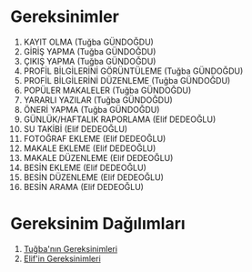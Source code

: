 # Gereksinimler
1. KAYIT OLMA (Tuğba GÜNDOĞDU)
2. GİRİŞ YAPMA (Tuğba GÜNDOĞDU)
3. ÇIKIŞ YAPMA (Tuğba GÜNDOĞDU)
4. PROFİL BİLGİLERİNİ GÖRÜNTÜLEME (Tuğba GÜNDOĞDU)
5. PROFİL BİLGİLERİNİ DÜZENLEME (Tuğba GÜNDOĞDU)
6. POPÜLER MAKALELER (Tuğba GÜNDOĞDU)
7. YARARLI YAZILAR (Tuğba GÜNDOĞDU)
8. ÖNERİ YAPMA (Tuğba GÜNDOĞDU)
9. GÜNLÜK/HAFTALIK RAPORLAMA (Elif DEDEOĞLU)
10. SU TAKİBİ (Elif DEDEOĞLU)
11. FOTOĞRAF EKLEME (Elif DEDEOĞLU)
12. MAKALE EKLEME (Elif DEDEOĞLU)
13. MAKALE DÜZENLEME (Elif DEDEOĞLU)
14. BESİN EKLEME (Elif DEDEOĞLU)
15. BESİN DÜZENLEME (Elif DEDEOĞLU)
16. BESİN ARAMA (Elif DEDEOĞLU)

# Gereksinim Dağılımları
1. [Tuğba'nın Gereksinimleri](tuğba_gereksinim_analizleri.md)
2. [Elif'in Gereksinimleri](elif_gereksinim_analizleri.md)
